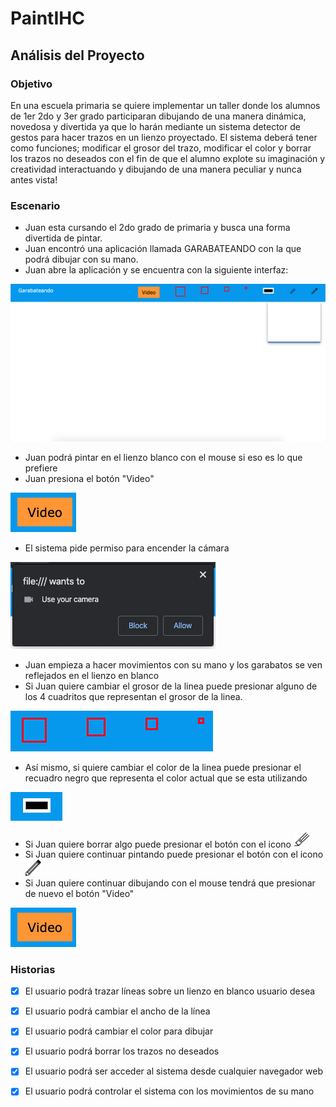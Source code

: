 # PaintIHC



## Análisis del Proyecto

### Objetivo

En una escuela primaria se quiere implementar un taller donde los alumnos de 1er 2do y 3er grado participaran dibujando de una manera dinámica, novedosa y divertida ya que lo harán mediante un sistema detector de gestos para hacer trazos en un lienzo proyectado.
 El sistema deberá tener como funciones; modificar el grosor del trazo, modificar el color y borrar los trazos no deseados con el fin de que el alumno explote su imaginación y creatividad interactuando y dibujando de una manera peculiar y nunca antes vista! 

### Escenario

- Juan esta cursando el 2do grado de primaria y busca una forma divertida de pintar.
- Juan encontró una aplicación llamada GARABATEANDO con la que podrá dibujar con su mano. 
- Juan abre la aplicación y se encuentra con la siguiente interfaz:

![GARABATEANDO](https://github.com/ValS01/PaintIHC/blob/master/Analisis/Imagenes/GARABATEANDO.png)

- Juan podrá pintar en el lienzo blanco con el mouse si eso es lo que prefiere
- Juan presiona el botón "Video"

![Video](https://github.com/ValS01/PaintIHC/blob/master/Analisis/Imagenes/Video.png)

- El sistema pide permiso para encender la cámara

![Permisos](https://github.com/ValS01/PaintIHC/blob/master/Analisis/Imagenes/Permisos.png)

- Juan empieza a hacer movimientos con su mano y los garabatos se ven reflejados en el lienzo en blanco
- Si Juan quiere cambiar el grosor de la linea puede presionar alguno de los 4 cuadritos que representan el grosor de la linea. 

![Grosor](https://github.com/ValS01/PaintIHC/blob/master/Analisis/Imagenes/Grosor.png)

- Así mismo, si quiere cambiar el color de la linea puede presionar el recuadro negro que representa el color actual que se esta utilizando

![Color](https://github.com/ValS01/PaintIHC/blob/master/Analisis/Imagenes/Color.png)

- Si Juan quiere borrar algo puede presionar el botón con el icono <img src="https://github.com/ValS01/PaintIHC/blob/master/Paint/img/borrador.png" alt="borrador" style="zoom:5%;" />
- Si Juan quiere continuar pintando puede presionar el botón con el icono <img src="https://github.com/ValS01/PaintIHC/blob/master/Paint/img/lapiz.png" alt="lapiz" style="zoom:5%;" />
- Si Juan quiere continuar dibujando con el mouse tendrá que presionar de nuevo el botón "Video"

![Video](https://github.com/ValS01/PaintIHC/blob/master/Analisis/Imagenes/Video.png)

### Historias

- [x] El usuario podrá trazar líneas sobre un lienzo en blanco usuario desea

- [x] El usuario podrá cambiar el ancho de la línea
- [x] El usuario podrá cambiar el color para dibujar
- [x] El usuario podrá borrar los trazos no deseados
- [x] El usuario podrá ser acceder al sistema desde cualquier navegador web 
- [x] El usuario podrá controlar el sistema con los movimientos de su mano








